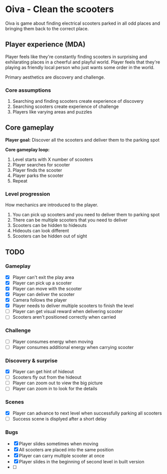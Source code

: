 # Oiva - Clean the scooters

Oiva is game about finding electrical scooters parked in all odd places and bringing them back to the correct place.

## Player experience (MDA)

Player feels like they're constantly finding scooters in surprising and exhilarating places in a cheerful and playful world. Player feels that they're playing as friendly local person who just wants some order in the world.

Primary aesthetics are discovery and challenge.

### Core assumptions

1. Searching and finding scooters create experience of discovery
2. Searching scooters create experience of challenge
3. Players like varying areas and puzzles

## Core gameplay

**Player goal:** Discover all the scooters and deliver them to the parking spot

**Core gameplay loop:**

1. Level starts with X number of scooters
2. Player searches for scooter
3. Player finds the scooter
4. Player parks the scooter
5. Repeat

### Level progression

How mechanics are introduced to the player.

1. You can pick up scooters and you need to deliver them to parking spot
2. There can be multiple scooters that you need to deliver
3. Scooters can be hidden to hideouts
4. Hideouts can look different
5. Scooters can be hidden out of sight

## TODO

### Gameplay

- [x] Player can't exit the play area
- [x] Player can pick up a scooter
- [x] Player can move with the scooter
- [x] Player can deliver the scooter
- [x] Camera follows the player
- [x] Player needs to deliver multiple scooters to finish the level
- [ ] Player can get visual reward when delivering scooter
- [ ] Scooters aren't positioned correctly when carried

### Challenge

- [ ] Player consumes energy when moving
- [ ] Player consumes additional energy when carrying scooter

### Discovery & surprise

- [x] Player can get hint of hideout
- [ ] Scooters fly out from the hideout
- [ ] Player can zoom out to view the big picture
- [ ] Player can zoom in to look for the details

### Scenes

- [x] Player can advance to next level when successfully parking all scooters
- [ ] Success scene is displyed after a short delay

### Bugs

- [x] Player slides sometimes when moving
- [x] All scooters are placed into the same position
- [x] Player can carry multiple scooter at once
- [x] Player slides in the beginning of second level in built version
- [ ]
